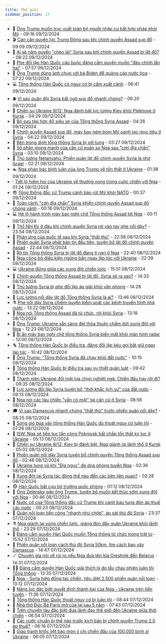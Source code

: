 ```yaml
---
title: Thế giới
sidebar_position: 17
---
```


<!-- dantri-the-gioi:START -->
- 🌋 [Ông Trump muốn trục xuất toàn bộ người nhập cư bất hợp pháp khỏi Mỹ](https://dantri.com.vn/the-gioi/ong-trump-muon-truc-xuat-toan-bo-nguoi-nhap-cu-bat-hop-phap-khoi-my-20241209161527132.htm) - 09:16 09/12/2024
- 🎬 [Cán cân quyền lực Trung Đông sau khi chính quyền Assad sụp đổ](https://dantri.com.vn/the-gioi/can-can-quyen-luc-trung-dong-sau-khi-chinh-quyen-assad-sup-do-20241209151839505.htm) - 09:09 09/12/2024
- 🧰 [Ai sẽ nắm quyền &quot;chèo lái&quot; Syria sau khi chính quyền Assad bị lật đổ?](https://dantri.com.vn/the-gioi/ai-se-nam-quyen-cheo-lai-syria-sau-khi-chinh-quyen-assad-bi-lat-do-20241209151927299.htm) - 08:22 09/12/2024
- 🌋 [Phe đối lập Hàn Quốc cáo buộc đảng cầm quyền muốn &quot;đảo chính lần hai&quot;](https://dantri.com.vn/the-gioi/phe-doi-lap-han-quoc-cao-buoc-dang-cam-quyen-muon-dao-chinh-lan-hai-20241209145653963.htm) - 07:57 09/12/2024
- 🗽 [Ông Trump dùng ảnh chụp với bà Biden để quảng cáo nước hoa](https://dantri.com.vn/the-gioi/ong-trump-dung-anh-chup-voi-ba-biden-de-quang-cao-nuoc-hoa-20241209141115948.htm) - 07:22 09/12/2024
- 💻 [Tổng thống Hàn Quốc có nguy cơ bị cấm xuất cảnh](https://dantri.com.vn/the-gioi/tong-thong-han-quoc-co-nguy-co-bi-cam-xuat-canh-20241209133752640.htm) - 06:41 09/12/2024
- ⛽️ [Vì sao quân đội Syria bất ngờ sụp đổ nhanh chóng?](https://dantri.com.vn/the-gioi/vi-sao-quan-doi-syria-bat-ngo-sup-do-nhanh-chong-20241209115411643.htm) - 06:20 09/12/2024
- 🤩 [Chiến sự Ukraine 9/12: Nga đánh bật lực lượng Kiev khỏi Plekhove ở Kursk](https://dantri.com.vn/the-gioi/chien-su-ukraine-912-nga-danh-bat-luc-luong-kiev-khoi-plekhove-o-kursk-20241209100402282.htm) - 04:29 09/12/2024
- 🧐 [Bộ sưu tập hơn 40 siêu xe của Tổng thống Syria Assad](https://dantri.com.vn/the-gioi/bo-suu-tap-hon-40-sieu-xe-cua-tong-thong-syria-assad-20241209110802318.htm) - 04:26 09/12/2024
- 🎊 [Chính quyền Assad sụp đổ, máy bay ném bom Mỹ oanh tạc mục tiêu ở Syria](https://dantri.com.vn/the-gioi/chinh-quyen-assad-sup-do-may-bay-nem-bom-my-oanh-tac-muc-tieu-o-syria-20241209104046805.htm) - 04:22 09/12/2024
- 📝 [Bên trong dinh tổng thống Syria bị xới tung](https://dantri.com.vn/the-gioi/ben-trong-dinh-tong-thong-syria-bi-xoi-tung-20241209101137018.htm) - 03:27 09/12/2024
- 🤡 [Số phận mong manh của căn cứ quân sự Nga sau &quot;cơn địa chấn&quot; Syria](https://dantri.com.vn/the-gioi/so-phan-mong-manh-cua-can-cu-quan-su-nga-sau-con-dia-chan-syria-20241209091029787.htm) - 03:10 09/12/2024
- 🥷 [Thủ tướng Netanyahu: Phiến quân lật đổ chính quyền Syria là nhờ Israel](https://dantri.com.vn/the-gioi/thu-tuong-netanyahu-phien-quan-lat-do-chinh-quyen-syria-la-nho-israel-20241209090238730.htm) - 02:21 09/12/2024
- 🏊 [Nga phản bác bình luận của ông Trump về tổn thất ở Ukraine](https://dantri.com.vn/the-gioi/nga-phan-bac-binh-luan-cua-ong-trump-ve-ton-that-o-ukraine-20241209080609743.htm) - 01:38 09/12/2024
- 🕯 [Tiết lộ hiếm hoi của Ukraine về thương vong trong cuộc chiến với Nga](https://dantri.com.vn/the-gioi/tiet-lo-hiem-hoi-cua-ukraine-ve-thuong-vong-trong-cuoc-chien-voi-nga-20241209074416668.htm) - 01:24 09/12/2024
- 😎 [Tổng thống đắc cử Trump cảnh báo rút Mỹ khỏi NATO](https://dantri.com.vn/the-gioi/tong-thong-dac-cu-trump-canh-bao-rut-my-khoi-nato-20241209072321335.htm) - 00:37 09/12/2024
- 🌈 [Toàn cảnh &quot;cơn địa chấn&quot; Syria khiến chính quyền Assad sụp đổ chóng vánh](https://dantri.com.vn/the-gioi/toan-canh-con-dia-chan-syria-khien-chinh-quyen-assad-sup-do-chong-vanh-20241209070834425.htm) - 00:16 09/12/2024
- 💻 [Hé lộ hành trình máy bay nghi chở Tổng thống Assad tới Nga](https://dantri.com.vn/the-gioi/he-lo-hanh-trinh-may-bay-nghi-cho-tong-thong-assad-toi-nga-20241209070503593.htm) - 00:11 09/12/2024
- 🤖 [Thổ Nhĩ Kỳ ở đâu khi chính quyền Syria rơi vào tay phe nổi dậy?](https://dantri.com.vn/the-gioi/tho-nhi-ky-o-dau-khi-chinh-quyen-syria-roi-vao-tay-phe-noi-day-20241208202750996.htm) - 23:54 08/12/2024
- 🦏 [Phản ứng của quốc tế sau khi Syria &quot;thất thủ&quot;](https://dantri.com.vn/the-gioi/phan-ung-cua-quoc-te-sau-khi-syria-that-thu-20241209054234692.htm) - 22:58 08/12/2024
- 🌁 [Phiến quân Syria phát bản tin đầu tiên, tuyên bố lật đổ chính quyền Assad](https://dantri.com.vn/the-gioi/phien-quan-syria-phat-ban-tin-dau-tien-tuyen-bo-lat-do-chinh-quyen-assad-20241208222031341.htm) - 22:44 08/12/2024
- 🐘 [Rộ tin Tổng thống Syria bị lật đổ đang tị nạn ở Nga](https://dantri.com.vn/the-gioi/ro-tin-tong-thong-syria-bi-lat-do-dang-ti-nan-o-nga-20241209050830757.htm) - 22:40 08/12/2024
- 🥷 [Nga công bố điều kiện ngừng bắn ngay lập tức với Ukraine](https://dantri.com.vn/the-gioi/nga-cong-bo-dieu-kien-ngung-ban-ngay-lap-tuc-voi-ukraine-20241208235956891.htm) - 22:39 08/12/2024
- 💻 [Ukraine đứng giữa các xung đột chiến lược](https://dantri.com.vn/the-gioi/ukraine-dung-giua-cac-xung-dot-chien-luoc-20241203151733225.htm) - 15:51 08/12/2024
- 🎡 [Chính quyền Tổng thống Assad bị lật đổ, Syria sẽ ra sao?](https://dantri.com.vn/the-gioi/chinh-quyen-tong-thong-assad-bi-lat-do-syria-se-ra-sao-20241208193418501.htm) - 14:33 08/12/2024
- 🧰 [Thủ tướng Syria bị phe đối lập áp giải khỏi văn phòng](https://dantri.com.vn/the-gioi/thu-tuong-syria-bi-phe-doi-lap-ap-giai-khoi-van-phong-20241208174632070.htm) - 14:28 08/12/2024
- 🥸 [Lực lượng nổi dậy lật đổ Tổng thống Syria là ai?](https://dantri.com.vn/the-gioi/luc-luong-noi-day-lat-do-tong-thong-syria-la-ai-20241208204513653.htm) - 13:46 08/12/2024
- ⚗️ [Phe nổi dậy Syria chiếm quyền kiểm soát các kênh truyền hình nhà nước](https://dantri.com.vn/the-gioi/phe-noi-day-syria-chiem-quyen-kiem-soat-cac-kenh-truyen-hinh-nha-nuoc-20241208181302145.htm) - 13:22 08/12/2024
- 🌮 [Nga nói Tổng thống Assad đã từ chức, rời khỏi Syria](https://dantri.com.vn/the-gioi/nga-noi-tong-thong-assad-da-tu-chuc-roi-khoi-syria-20241208201803385.htm) - 13:18 08/12/2024
- 🎃 [Ông Trump: Ukraine sẵn sàng đạt thỏa thuận chấm dứt xung đột với Nga](https://dantri.com.vn/the-gioi/ong-trump-ukraine-san-sang-dat-thoa-thuan-cham-dut-xung-dot-voi-nga-20241208174807947.htm) - 12:23 08/12/2024
- 💫 [Bí ẩn máy bay nghi chở tổng thống Syria biến mất khỏi màn hình radar](https://dantri.com.vn/the-gioi/bi-an-may-bay-nghi-cho-tong-thong-syria-bien-mat-khoi-man-hinh-radar-20241208181344653.htm) - 12:00 08/12/2024
- 🪜 [Tổng thống Hàn Quốc bị điều tra, đảng đối lập kêu gọi bắt giữ ngay lập tức](https://dantri.com.vn/the-gioi/tong-thong-han-quoc-bi-dieu-tra-dang-doi-lap-keu-goi-bat-giu-ngay-lap-tuc-20241208163544656.htm) - 10:42 08/12/2024
- 🌋 [Ông Trump: &quot;Tổng thống Syria đã chạy khỏi đất nước&quot;](https://dantri.com.vn/the-gioi/ong-trump-tong-thong-syria-da-chay-khoi-dat-nuoc-20241208170532439.htm) - 10:15 08/12/2024
- 🦏 [Tổng thống Hàn Quốc bị điều tra sau vụ thiết quân luật](https://dantri.com.vn/the-gioi/tong-thong-han-quoc-bi-dieu-tra-sau-vu-thiet-quan-luat-20241208151924559.htm) - 09:42 08/12/2024
- 👀 [Thanh niên Ukraine đối mặt lựa chọn nghiệt ngã: Chiến đấu hay rời đi?](https://dantri.com.vn/the-gioi/thanh-nien-ukraine-doi-mat-lua-chon-nghiet-nga-chien-dau-hay-roi-di-20241208111306918.htm) - 09:35 08/12/2024
- 🧰 [Lực lượng đối lập Syria tuyên bố &quot;thời khắc lịch sử&quot; của đất nước](https://dantri.com.vn/the-gioi/luc-luong-doi-lap-syria-tuyen-bo-thoi-khac-lich-su-cua-dat-nuoc-20241208154053911.htm) - 09:13 08/12/2024
- 🚀 [Nga nói các tàu chiến &quot;vẫn có mặt&quot; tại căn cứ ở Syria](https://dantri.com.vn/the-gioi/nga-noi-cac-tau-chien-van-co-mat-tai-can-cu-o-syria-20241208155453166.htm) - 08:56 08/12/2024
- 🎓 [Vì sao Damascus nhanh chóng &quot;thất thủ&quot; trước phiến quân nổi dậy?](https://dantri.com.vn/the-gioi/vi-sao-damascus-nhanh-chong-that-thu-truoc-phien-quan-noi-day-20241208152251584.htm) - 08:25 08/12/2024
- 🥸 [Sóng gió bủa vây tổng thống Hàn Quốc dù thoát nguy cơ luận tội](https://dantri.com.vn/the-gioi/song-gio-bua-vay-tong-thong-han-quoc-du-thoat-nguy-co-luan-toi-20241208091745508.htm) - 07:26 08/12/2024
- 🦅 [ISW: Nga sẽ tiếp tục tấn công Pokrovsk bất chấp tổn thất kỷ lục ở Ukraine](https://dantri.com.vn/the-gioi/isw-nga-se-tiep-tuc-tan-cong-pokrovsk-bat-chap-ton-that-ky-luc-o-ukraine-20241208120825066.htm) - 05:13 08/12/2024
- 🤭 [Chiến sự Ukraine 8/12: Kiev bị đánh bật, Nga giành lại lãnh thổ ở Kursk](https://dantri.com.vn/the-gioi/chien-su-ukraine-812-kiev-bi-danh-bat-nga-gianh-lai-lanh-tho-o-kursk-20241208115246280.htm) - 05:02 08/12/2024
- 🤖 [Phiến quân nổi dậy Syria tuyên bố chính quyền Tổng thống Assad sụp đổ](https://dantri.com.vn/the-gioi/phien-quan-noi-day-syria-tuyen-bo-chinh-quyen-tong-thong-assad-sup-do-20241208094649325.htm) - 02:48 08/12/2024
- 🐲 [Ukraine tung vũ khí &quot;Địa ngục&quot; đe dọa phòng tuyến Nga](https://dantri.com.vn/the-gioi/ukraine-tung-vu-khi-dia-nguc-de-doa-phong-tuyen-nga-20241207074535281.htm) - 02:36 08/12/2024
- 🫣 [Xung đột tại Syria tác động thế nào đến các bên liên quan?](https://dantri.com.vn/the-gioi/xung-dot-tai-syria-tac-dong-the-nao-den-cac-ben-lien-quan-20241208092730777.htm) - 02:28 08/12/2024
- 🐵 [Hàn Quốc bắt cựu bộ trưởng quốc phòng](https://dantri.com.vn/the-gioi/han-quoc-bat-cuu-bo-truong-quoc-phong-20241208081140834.htm) - 01:12 08/12/2024
- 🫶 [Ông Zelensky gặp ông Trump, tuyên bố muốn kết thúc sớm xung đột với Nga](https://dantri.com.vn/the-gioi/ong-zelensky-gap-ong-trump-tuyen-bo-muon-ket-thuc-som-xung-dot-voi-nga-20241208072808933.htm) - 00:46 08/12/2024
- 💃 [Nước cờ của Tổng thống đắc cử Trump khi cảnh báo tung đòn áp thuế các nước](https://dantri.com.vn/the-gioi/nuoc-co-cua-tong-thong-dac-cu-trump-khi-canh-bao-tung-don-ap-thue-cac-nuoc-20241208064945829.htm) - 00:23 08/12/2024
- 💫 [Quân nổi loạn tiến công &quot;nhanh như chớp&quot;, áp sát thủ đô Syria](https://dantri.com.vn/the-gioi/quan-noi-loan-tien-cong-nhanh-nhu-chop-ap-sat-thu-do-syria-20241208063417130.htm) - 23:37 07/12/2024
- ⚗️ [Nga giành lại vùng chiến lược, giáng đòn đẩy quân Ukraine khỏi lãnh thổ](https://dantri.com.vn/the-gioi/nga-gianh-lai-vung-chien-luoc-giang-don-day-quan-ukraine-khoi-lanh-tho-20241208060358251.htm) - 23:29 07/12/2024
- 🥷 [Đảng cầm quyền Hàn Quốc muốn Tổng thống từ chức trong trật tự](https://dantri.com.vn/the-gioi/dang-cam-quyen-han-quoc-muon-tong-thong-tu-chuc-trong-trat-tu-20241207225002236.htm) - 15:52 07/12/2024
- 🥸 [Phiến quân nổi loạn cách thủ đô Syria 50km, tìm cách bao vây Damascus](https://dantri.com.vn/the-gioi/phien-quan-noi-loan-cach-thu-do-syria-50km-tim-cach-bao-vay-damascus-20241207214427989.htm) - 14:47 07/12/2024
- 🪄 [Chuyên gia nói về rủi ro nếu Nga đưa tên lửa Oreshnik đến Belarus](https://dantri.com.vn/the-gioi/chuyen-gia-noi-ve-rui-ro-neu-nga-dua-ten-lua-oreshnik-den-belarus-20241207212205524.htm) - 14:31 07/12/2024
- 🧑‍💻 [Đảng cầm quyền Hàn Quốc giải thích lý do tẩy chay phiên luận tội Tổng thống](https://dantri.com.vn/the-gioi/dang-cam-quyen-han-quoc-giai-thich-ly-do-tay-chay-phien-luan-toi-tong-thong-20241207203113723.htm) - 13:35 07/12/2024
- 🤭 [Nga - Syria hiệp đồng tác chiến, tiêu diệt 2.500 phiến quân nổi loạn](https://dantri.com.vn/the-gioi/nga-syria-hiep-dong-tac-chien-tieu-diet-2500-phien-quan-noi-loan-20241207192904064.htm) - 13:12 07/12/2024
- 🗽 [Năng lực đặc biệt quyết định thành bại của Nga - Ukraine trên tiền tuyến](https://dantri.com.vn/the-gioi/nang-luc-dac-biet-quyet-dinh-thanh-bai-cua-nga-ukraine-tren-tien-tuyen-20241207182823823.htm) - 11:36 07/12/2024
- 🤖 [Tổng thống Hàn Quốc thoát nguy cơ bị luận tội](https://dantri.com.vn/the-gioi/tong-thong-han-quoc-thoat-nguy-co-bi-luan-toi-20241207154452042.htm) - 08:44 07/12/2024
- 🌈 [Nhà thờ Đức Bà Paris mở cửa lại sau 5 năm](https://dantri.com.vn/the-gioi/nha-tho-duc-ba-paris-mo-cua-lai-sau-5-nam-20241207142709531.htm) - 07:43 07/12/2024
- 🤩 [Trên chuyến tàu đặc biệt đưa lãnh đạo thế giới đến Ukraine giữa thời chiến](https://dantri.com.vn/the-gioi/tren-chuyen-tau-dac-biet-dua-lanh-dao-the-gioi-den-ukraine-giua-thoi-chien-20241207135119846.htm) - 06:54 07/12/2024
- 🤗 [Các nước chuẩn bị thế nào trước kịch bản bị chính quyền Trump 2.0 áp thuế?](https://dantri.com.vn/the-gioi/cac-nuoc-chuan-bi-the-nao-truoc-kich-ban-bi-chinh-quyen-trump-20-ap-thue-20241202103841172.htm) - 06:16 07/12/2024
- 🙉 [Giao tranh khốc liệt bào mòn ý chí chiến đấu của 100.000 binh sĩ Ukraine](https://dantri.com.vn/the-gioi/giao-tranh-khoc-liet-bao-mon-y-chi-chien-dau-cua-100000-binh-si-ukraine-20241207122039083.htm) - 06:05 07/12/2024<!-- dantri-the-gioi:END -->
